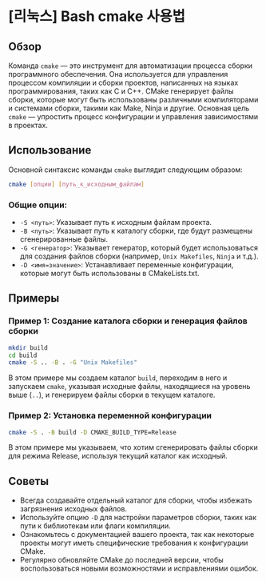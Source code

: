 # [리눅스] Bash cmake 사용법

## Обзор
Команда `cmake` — это инструмент для автоматизации процесса сборки программного обеспечения. Она используется для управления процессом компиляции и сборки проектов, написанных на языках программирования, таких как C и C++. CMake генерирует файлы сборки, которые могут быть использованы различными компиляторами и системами сборки, такими как Make, Ninja и другие. Основная цель `cmake` — упростить процесс конфигурации и управления зависимостями в проектах.

## Использование
Основной синтаксис команды `cmake` выглядит следующим образом:

```bash
cmake [опции] [путь_к_исходным_файлам]
```

### Общие опции:
- `-S <путь>`: Указывает путь к исходным файлам проекта.
- `-B <путь>`: Указывает путь к каталогу сборки, где будут размещены сгенерированные файлы.
- `-G <генератор>`: Указывает генератор, который будет использоваться для создания файлов сборки (например, `Unix Makefiles`, `Ninja` и т.д.).
- `-D <имя=значение>`: Устанавливает переменные конфигурации, которые могут быть использованы в CMakeLists.txt.

## Примеры
### Пример 1: Создание каталога сборки и генерация файлов сборки
```bash
mkdir build
cd build
cmake -S .. -B . -G "Unix Makefiles"
```
В этом примере мы создаем каталог `build`, переходим в него и запускаем `cmake`, указывая исходные файлы, находящиеся на уровень выше (`..`), и генерируем файлы сборки в текущем каталоге.

### Пример 2: Установка переменной конфигурации
```bash
cmake -S . -B build -D CMAKE_BUILD_TYPE=Release
```
В этом примере мы указываем, что хотим сгенерировать файлы сборки для режима Release, используя текущий каталог как исходный.

## Советы
- Всегда создавайте отдельный каталог для сборки, чтобы избежать загрязнения исходных файлов.
- Используйте опцию `-D` для настройки параметров сборки, таких как пути к библиотекам или флаги компиляции.
- Ознакомьтесь с документацией вашего проекта, так как некоторые проекты могут иметь специфические требования к конфигурации CMake.
- Регулярно обновляйте CMake до последней версии, чтобы воспользоваться новыми возможностями и исправлениями ошибок.